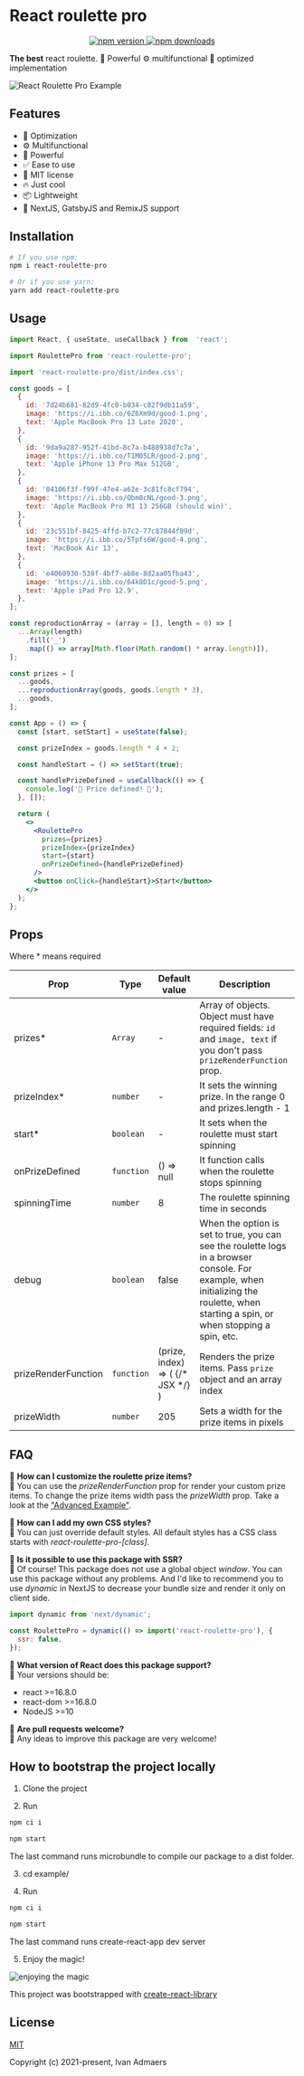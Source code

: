 # React roulette pro

<div align="center">
  <a href="https://www.npmjs.com/package/react-roulette-pro">
    <img alt="npm version" src="https://img.shields.io/npm/v/react-roulette-pro" />
  </a>
  <a href="https://www.npmjs.com/package/react-roulette-pro">
    <img alt="npm downloads" src="https://img.shields.io/npm/dm/react-roulette-pro" />
  </a>
</div>

**The best** react roulette. 💪 Powerful  ⚙️ multifunctional 🚀 optimized implementation

![React Roulette Pro Example](https://github.com/IvanAdmaers/react-roulette-pro/raw/main/demo/react-roulette-pro-example.gif)

## Features

 - 🚀 Optimization
 - ⚙️ Multifunctional
 - 💪 Powerful
 - ✅ Ease to use
 - 📝 MIT license 
 - 🔥 Just cool
 - 📦 Lightweight
 - 🎉 NextJS, GatsbyJS and RemixJS support

## Installation

```bash
# If you use npm:
npm i react-roulette-pro

# Or if you use yarn:
yarn add react-roulette-pro
```

## Usage

```jsx
import React, { useState, useCallback } from  'react';

import RoulettePro from 'react-roulette-pro';

import 'react-roulette-pro/dist/index.css';

const goods = [
  {
    id: '7d24b681-82d9-4fc0-b034-c82f9db11a59',
    image: 'https://i.ibb.co/6Z6Xm9d/good-1.png',
    text: 'Apple MacBook Pro 13 Late 2020',
  },
  {
    id: '9da9a287-952f-41bd-8c7a-b488938d7c7a',
    image: 'https://i.ibb.co/T1M05LR/good-2.png',
    text: 'Apple iPhone 13 Pro Max 512GB',
  },
  {
    id: '04106f3f-f99f-47e4-a62e-3c81fc8cf794',
    image: 'https://i.ibb.co/Qbm8cNL/good-3.png',
    text: 'Apple MacBook Pro M1 13 256GB (should win)',
  },
  {
    id: '23c551bf-8425-4ffd-b7c2-77c87844f89d',
    image: 'https://i.ibb.co/5Tpfs6W/good-4.png',
    text: 'MacBook Air 13',
  },
  {
    id: 'e4060930-538f-4bf7-ab8e-8d2aa05fba43',
    image: 'https://i.ibb.co/64k8D1c/good-5.png',
    text: 'Apple iPad Pro 12.9',
  },
];

const reproductionArray = (array = [], length = 0) => [
  ...Array(length)
    .fill('_')
    .map(() => array[Math.floor(Math.random() * array.length)]),
];

const prizes = [
  ...goods,
  ...reproductionArray(goods, goods.length * 3),
  ...goods,
];

const App = () => {
  const [start, setStart] = useState(false);

  const prizeIndex = goods.length * 4 + 2;

  const handleStart = () => setStart(true);

  const handlePrizeDefined = useCallback(() => {
    console.log('🥳 Prize defined! 🥳');
  }, []);

  return (
    <>
      <RoulettePro
        prizes={prizes}
        prizeIndex={prizeIndex}
        start={start}
        onPrizeDefined={handlePrizeDefined}
      />
      <button onClick={handleStart}>Start</button>
    </>
  );
};
```

## Props

Where * means required

| **Prop** | **Type** | **Default value** | **Description** |
|--|--|--|--|
| prizes* | `Array` | - | Array of objects. Object must have required fields: `id` and `image, text` if you don't pass `prizeRenderFunction` prop.  |
| prizeIndex* | `number` | - | It sets the winning prize. In the range 0 and prizes.length - 1 |
| start* | `boolean` | - | It sets when the roulette must start spinning  |
| onPrizeDefined | `function` | () => null | It function calls when the roulette stops spinning |
| spinningTime | `number` | 8 | The roulette spinning time in seconds |
| debug | `boolean` | false | When the option is set to true, you can see the roulette logs in a browser console. For example, when initializing the roulette, when starting a spin, or when stopping a spin, etc. |
| prizeRenderFunction | `function` | (prize, index) => ( {/* JSX */} ) | Renders the prize items. Pass `prize` object and an array index |
| prizeWidth | `number` | 205 | Sets a width for the prize items in pixels |

## FAQ

🧐 **How can I customize the roulette prize items?**  
📣 You can use the *prizeRenderFunction* prop for render your custom prize items. To change the prize items width pass the *prizeWidth* prop. Take a look at the ["Advanced Example"](https://github.com/IvanAdmaers/react-roulette-pro/blob/main/example/src/AdvancedUsage.js).

🧐 **How can I add my own CSS styles?**  
📣 You can just override default styles. All default styles has a CSS class starts with *react-roulette-pro-[class]*.

🧐 **Is it possible to use this package with SSR?**  
📣 Of course! This package does not use a global object *window*. You can use this package without any problems. And I'd like to recommend you to use *dynamic* in NextJS to decrease your bundle size and render it only on client side.
```javascript
import dynamic from 'next/dynamic';

const RoulettePro = dynamic(() => import('react-roulette-pro'), {
  ssr: false,
});
```
🧐 **What version of React does this package support?**  
📣 Your versions should be:
 - react >=16.8.0
 - react-dom >=16.8.0
 - NodeJS >=10
 
🧐 **Are pull requests welcome?**  
📣 Any ideas to improve this package are very welcome!

## How to bootstrap the project locally

1. Clone the project

2. Run

```bash
npm ci i

npm start
```

The last command runs microbundle to compile our package to a dist folder.

3. cd example/  

4. Run

```bash
npm ci i

npm start
```

The last command runs create-react-app dev server  

5. Enjoy the magic!  

![enjoying the magic](https://media.giphy.com/media/olAik8MhYOB9K/giphy.gif)

This project was bootstrapped with
[create-react-library](https://www.npmjs.com/package/create-react-library)

## License

[MIT](https://opensource.org/licenses/MIT)

Copyright (c) 2021-present, Ivan Admaers